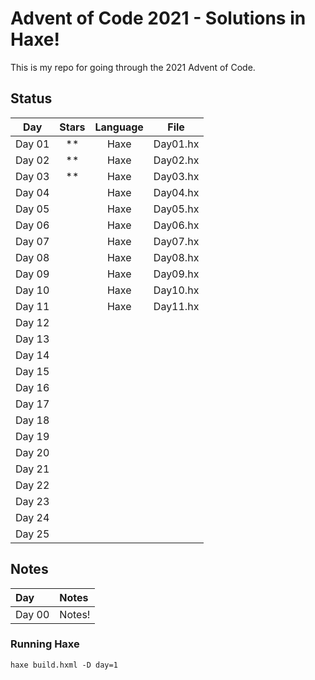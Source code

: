 # Advent of Code 2021 - Solutions in Haxe!

This is my repo for going through the 2021 Advent of Code.

## Status

| Day           | Stars   | Language | File            |
|:-------------:|:-------:|:--------:|:---------------:|
| Day 01        | **      | Haxe     | Day01.hx     |
| Day 02        | **      | Haxe     | Day02.hx     |
| Day 03        | **      | Haxe     | Day03.hx     |
| Day 04        |       | Haxe     | Day04.hx     |
| Day 05        |       | Haxe     | Day05.hx     |
| Day 06        |       | Haxe     | Day06.hx     |
| Day 07        |       | Haxe     | Day07.hx     |
| Day 08        |       | Haxe     | Day08.hx     |
| Day 09        |       | Haxe     | Day09.hx     |
| Day 10        |       | Haxe     | Day10.hx     |
| Day 11        |       | Haxe     | Day11.hx     |
| Day 12        |  |||
| Day 13        |  |||
| Day 14        |  |||
| Day 15        |  |||
| Day 16        |  |||
| Day 17        |  |||
| Day 18        |  |||
| Day 19        |  |||
| Day 20        |  |||
| Day 21        |  |||
| Day 22        |  |||
| Day 23        |  |||
| Day 24        |  |||
| Day 25        |  |||

## Notes

| Day           | Notes   |
|:------------- |:------- |
| Day 00        | Notes!  |


### Running Haxe  
`haxe build.hxml -D day=1`
